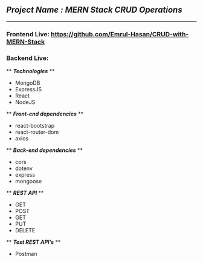## _Project Name : MERN Stack CRUD Operations_

___

### Frontend Live:  https://github.com/Emrul-Hasan/CRUD-with-MERN-Stack
### Backend Live:  

** ***Technologies*** **
* MongoDB
* ExpressJS
* React
* NodeJS

** ***Front-end dependencies*** **
* react-bootstrap
* react-router-dom
* axios

** ***Back-end dependencies*** **
* cors
* dotenv
* express
* mongoose

** ***REST API*** **
* GET	
* POST	
* GET	
* PUT	
* DELETE

** ***Test REST API’s*** **
* Postman